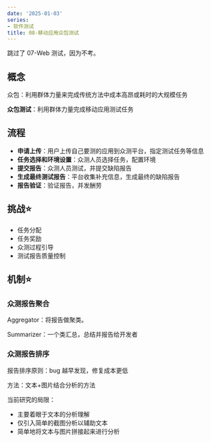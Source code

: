 ```yaml
---
date: '2025-01-03'
series:
- 软件测试
title: 08-移动应用众包测试
---
```


跳过了 07-Web 测试，因为不考。

## 概念

众包：利用群体力量来完成传统方法中成本高昂或耗时的大规模任务

**众包测试**：利用群体力量完成移动应用测试任务

## 流程

- **申请上传**：用户上传自己要测的应用到众测平台，指定测试任务等信息
- **任务选择和环境设置**：众测人员选择任务，配置环境
- **提交报告**：众测人员测试，并提交缺陷报告
- **生成最终测试报告**：平台收集补充信息，生成最终的缺陷报告
- **报告验证**：验证报告，并发酬劳

## 挑战⭐

- 任务分配
- 任务奖励
- 众测过程引导
- 测试报告质量控制

## 机制⭐

### 众测报告聚合

Aggregator：将报告做聚类。

Summarizer：一个类汇总，总结并报告给开发者

### 众测报告排序

报告排序原则：bug 越早发现，修复成本更低

方法：文本+图片结合分析的方法

当前研究的局限：
- 主要着眼于文本的分析理解
- 仅引入简单的截图分析以辅助文本
- 简单地将文本与图片拼接起来进行分析